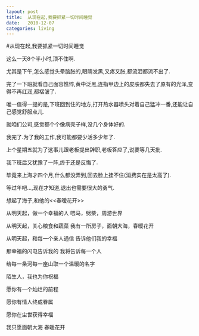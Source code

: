 ```yaml
---
layout: post
title:  从现在起,我要抓紧一切时间睡觉
date:   2010-12-07
categories: living
---  
```



#从现在起,我要抓紧一切时间睡觉  


这么一天8个半小时,顶不住啊.

尤其是下午,怎么感觉头晕脑胀的,眼睛发黑,又疼又胀,都流泪都流不出了.

完了一下班就看自己面容憔悴,黄中泛黑,连指甲边上的皮肤都失去了原有的光泽,变得不再红润,都褶皱了.

唯一值得一提的是,下班回到住的地方,打开热水器喷头对着自己猛冲一番,还能让自己感觉舒服点儿.

就咱们公司,感觉都个个像病壳子样,没几个身体好的.

我完了.为了我的工作,我可能都要少活多少年了.

上个星期五就为了这事儿跟老板提出辞职,老板答应了,说要等几天批.

我下班后又犹豫了一阵,终于还是反悔了.

毕竟来上海才四个月,什么都没弄到,回去脸上挂不住(消费实在是太高了).

等过年吧...,现在才知道,退出也需要很大的勇气.

想起了海子,和他的<<春暧花开>>

从明天起，做一个幸福的人 
  喂马，劈柴，周游世界 

  从明天起，关心粮食和蔬菜 
  我有一所房子，面朝大海，春暖花开

从明天起，和每一个亲人通信 
  告诉他们我的幸福 
  

那幸福的闪电告诉我的 
  我将告诉每一个人

给每一条河每一座山取一个温暖的名字 

  陌生人，我也为你祝福 
  

愿你有一个灿烂的前程 

  愿你有情人终成眷属 

  愿你在尘世获得幸福 
  

我只愿面朝大海 春暖花开

